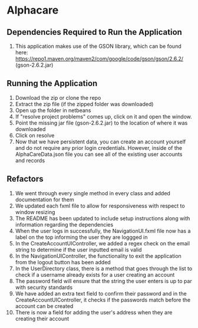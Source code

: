 # Alphacare


## Dependencies Required to Run the Application
1. This application makes use of the GSON library, which can be found here: https://repo1.maven.org/maven2/com/google/code/gson/gson/2.6.2/
(gson-2.6.2.jar)

## Running the Application
1. Download the zip or clone the repo
2. Extract the zip file (if the zipped folder was downloaded)
3. Open up the folder in netbeans
4. If "resolve project problems" comes up, click on it and open the window.
5. Point the missing jar file (gson-2.6.2.jar) to the location of where it was downloaded
6. Click on resolve
7. Now that we have persistent data, you can create an account yourself and do not require any prior login credentials. However, inside of the AlphaCareData.json file you can see all of the existing user accounts and records

## Refactors
1. We went through every single method in every class and added documentation for them
2. We updated each fxml file to allow for responsiveness with respect to window resizing
3. The README has been updated to include setup instructions along with information regarding the dependencies
4. When the user logs in successfully, the NavigationUI.fxml file now has a label on the top informing the user they are loggged in
5. In the CreateAccountUIController, we added a regex check on the email string to determine if the user inputted email is valid
6. In the NavigationUIController, the functionality to exit the application from the logout button has been added
7. In the UserDirectory class, there is a method that goes through the list to check if a username already exists for a user creating an account
8. The password field will ensure that the string the user enters is up to par with security standards
9. We have added an extra text field to confirm their password and in the CreateAccountUIController, it checks if the passwords match before the account can be created
10. There is now a field for adding the user's address when they are creating their account  
